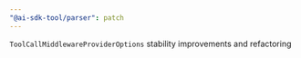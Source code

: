 ```yaml
---
"@ai-sdk-tool/parser": patch
---
```


`ToolCallMiddlewareProviderOptions` stability improvements and refactoring
